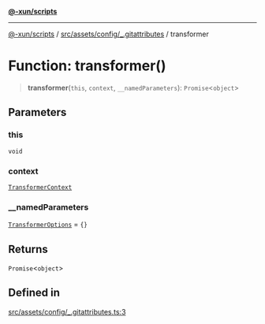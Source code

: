 [**@-xun/scripts**](../../../../../README.md)

***

[@-xun/scripts](../../../../../README.md) / [src/assets/config/\_.gitattributes](../README.md) / transformer

# Function: transformer()

> **transformer**(`this`, `context`, `__namedParameters`): `Promise`\<`object`\>

## Parameters

### this

`void`

### context

[`TransformerContext`](../../../type-aliases/TransformerContext.md)

### \_\_namedParameters

[`TransformerOptions`](../../../type-aliases/TransformerOptions.md) = `{}`

## Returns

`Promise`\<`object`\>

## Defined in

[src/assets/config/\_.gitattributes.ts:3](https://github.com/Xunnamius/xscripts/blob/2521de366121a50ffeca631b4ec62db9c60657e5/src/assets/config/_.gitattributes.ts#L3)
